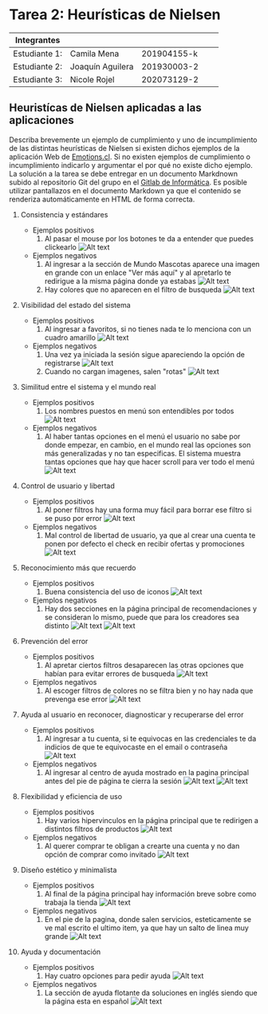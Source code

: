 # Tarea 2: Heurísticas de Nielsen

| Integrantes |   |   |   |   |
|---|---|---|---|---|
| Estudiante 1: | Camila Mena | 201904155-k  |   |   |
| Estudiante 2: | Joaquín Aguilera  | 201930003-2  |   |   |
| Estudiante 3: | Nicole Rojel  | 202073129-2  |   |   |

## Heuristícas de Nielsen aplicadas a las aplicaciones 

Describa brevemente un ejemplo de cumplimiento y uno de incumplimiento de las distintas heurísticas de Nielsen si existen dichos ejemplos de la aplicación Web de [Emotions.cl](https://emotions.cl/). Si no existen ejemplos de cumplimiento o incumplimiento indicarlo y argumentar el por qué no existe dicho ejemplo. La solución a la tarea se debe entregar en un documento Markdnown subido al repositorio Git del grupo en el [Gitlab de Informática](https://gitlab.inf.utfsm.cl/). Es posible utilizar pantallazos en el documento Markdown ya que el contenido se renderiza automáticamente en HTML de forma correcta.

1. Consistencia y estándares 
    * Ejemplos positivos
        1. Al pasar el mouse por los botones te da a entender que puedes clickearlo ![Alt text](images/image-19.png)
    * Ejemplos negativos
        1. Al ingresar a la sección de Mundo Mascotas aparece una imagen en grande con un enlace "Ver más aquí" y al apretarlo te redirigue a la misma página donde ya estabas ![Alt text](images/image-13.png)
        2. Hay colores que no aparecen en el filtro de busqueda ![Alt text](images/image-18.png)

2. Visibilidad del estado del sistema
    * Ejemplos positivos
        1. Al ingresar a favoritos, si no tienes nada te lo menciona con un cuadro amarillo ![Alt text](images/image-12.png)
    * Ejemplos negativos
        1. Una vez ya iniciada la sesión sigue apareciendo la opción de registrarse ![Alt text](images/image-6.png)
        2. Cuando no cargan imagenes, salen "rotas" ![Alt text](images/image-8.png)

3. Similitud entre el sistema y el mundo real
    * Ejemplos positivos
        1. Los nombres puestos en  menú son entendibles por todos ![Alt text](images/image-5.png)
    * Ejemplos negativos
        1. Al haber tantas opciones en el menú el usuario no sabe por donde empezar, en cambio, en el mundo real las opciones son más generalizadas y no tan especificas. El sistema muestra tantas opciones que hay que hacer scroll para ver todo el menú ![Alt text](images/negativo3.png)

4. Control de usuario y libertad
    * Ejemplos positivos
        1. Al poner filtros hay una forma muy fácil para borrar ese filtro si se puso por error ![Alt text](images/image-9.png)
    * Ejemplos negativos
        1. Mal control de libertad de usuario, ya que al crear una cuenta te ponen por defecto el check en recibir ofertas y promociones ![Alt text](images/image-1.png)

5. Reconocimiento más que recuerdo
    * Ejemplos positivos
        1. Buena consistencia del uso de iconos ![Alt text](images/image.png)
    * Ejemplos negativos
        1. Hay dos secciones en la página principal de recomendaciones y se consideran lo mismo, puede que para los creadores sea distinto
        ![Alt text](images/image-10.png) ![Alt text](images/image-11.png)

6. Prevención del error
    * Ejemplos positivos
        1. Al apretar ciertos filtros desaparecen las otras opciones que habían para evitar errores de busqueda ![Alt text](images/image-16.png)
    * Ejemplos negativos
        1. Al escoger filtros de colores no se filtra bien y no hay nada que prevenga ese error ![Alt text](images/negativo6.png.png)

7. Ayuda al usuario en reconocer, diagnosticar y recuperarse del error
    * Ejemplos positivos
        1. Al ingresar a tu cuenta, si te equivocas en las credenciales te da indicios de que te equivocaste en el email o contraseña ![Alt text](images/positivo7.png)
    * Ejemplos negativos
        1. Al ingresar al centro de ayuda mostrado en la pagina principal antes del pie de página te cierra la sesión ![Alt text](images/negativo7.png) ![Alt text](images/negativo7_1.png)

8. Flexibilidad y eficiencia de uso
    * Ejemplos positivos
        1. Hay varios hipervinculos en la página principal que te redirigen a distintos filtros de productos ![Alt text](images/Positivo8.png)
    * Ejemplos negativos
        1. Al querer comprar te obligan a crearte una cuenta y no dan opción de comprar como invitado ![Alt text](images/image-2.png)

9. Diseño estético y minimalista
    * Ejemplos positivos
        1. Al final de la página principal hay información breve sobre como trabaja la tienda ![Alt text](images/image-17.png)
    * Ejemplos negativos
        1. En el pie de la pagina, donde salen servicios, esteticamente se ve mal escrito el ultimo item, ya que hay un salto de linea muy grande ![Alt text](images/image-3.png)

10. Ayuda y documentación
    * Ejemplos positivos
        1. Hay cuatro opciones para pedir ayuda ![Alt text](images/image-14.png)
    * Ejemplos negativos
        1. La sección de ayuda flotante da soluciones en inglés siendo que la página esta en español ![Alt text](images/image-4.png)
    

